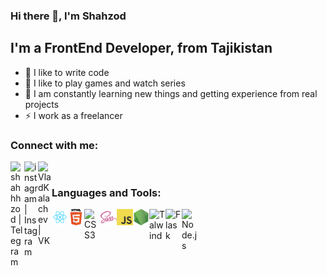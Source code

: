 ### Hi there 👋, I'm Shahzod


## I'm a FrontEnd Developer, from Tajikistan
- 💪 I like to write code
- 🎉 I like to play games and watch series
- 🥅 I am constantly learning new things and getting experience from real projects
- ⚡ I work as a freelancer

### Connect with me:
[<img align="left" alt="shahhhzod | Telegram" width="22px" src="https://cdn.jsdelivr.net/npm/simple-icons@v3/icons/telegram.svg" />][telegram]
[<img align="left" alt="instagram | Instagram" width="22px" src="https://cdn.jsdelivr.net/npm/simple-icons@v3/icons/instagram.svg" />][instagram]
[<img align="left" alt="VladKalachev | VK" width="22px" src="https://cdn.jsdelivr.net/npm/simple-icons@v3/icons/reddit.svg" />][reddit]

<br />

### Languages and Tools:

<img align="left" alt="React" width="26px" src="https://raw.githubusercontent.com/github/explore/80688e429a7d4ef2fca1e82350fe8e3517d3494d/topics/react/react.png" />
<img align="left" alt="HTML5" width="26px" src="https://raw.githubusercontent.com/github/explore/80688e429a7d4ef2fca1e82350fe8e3517d3494d/topics/html/html.png" />
<img align="left" alt="CSS3" width="26px" src="https://img.icons8.com/color/48/000000/bootstrap.png"/> 
<img align="left" alt="Sass" width="26px" src="https://raw.githubusercontent.com/github/explore/80688e429a7d4ef2fca1e82350fe8e3517d3494d/topics/sass/sass.png" />
<img align="left" alt="JavaScript" width="26px" src="https://raw.githubusercontent.com/github/explore/80688e429a7d4ef2fca1e82350fe8e3517d3494d/topics/javascript/javascript.png" />
<img align="left" alt="Node.js" width="26px" src="https://raw.githubusercontent.com/github/explore/80688e429a7d4ef2fca1e82350fe8e3517d3494d/topics/nodejs/nodejs.png" />
<img align="left" alt="Talwind" width="26px" src="https://img.icons8.com/fluency/48/000000/tailwind_css.png"/>
<img align="left" alt="Flask" width="26px" src="https://img.icons8.com/ios-filled/50/000000/flask.png"> 
<img align="left" alt="Node.js" width="26px" src="https://img.icons8.com/color/48/000000/git.png"/> 

<br />
<br />


[telegram]: https://t.me/shahhhzod
[instagram]: https://www.instagram.com/shahhhzod/
[reddit]: https://www.reddit.com/user/Shahzodik7-WQ